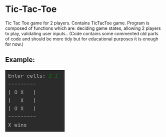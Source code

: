# Tic-Tac-Toe
 Tic Tac Toe game for 2 players. Contains TicTacToe game. Program is composed of functions which are: deciding game states, allowing 2 players to play, validating user inputs.. (Code contains some commented old parts of code and should be more tidy but for educational purposes it is enough for now.)
 
 <h2> Example:
 
 ![GitHub Logo](https://github.com/Dordy175/Tic-Tac-Toe/blob/main/images/play.PNG)

